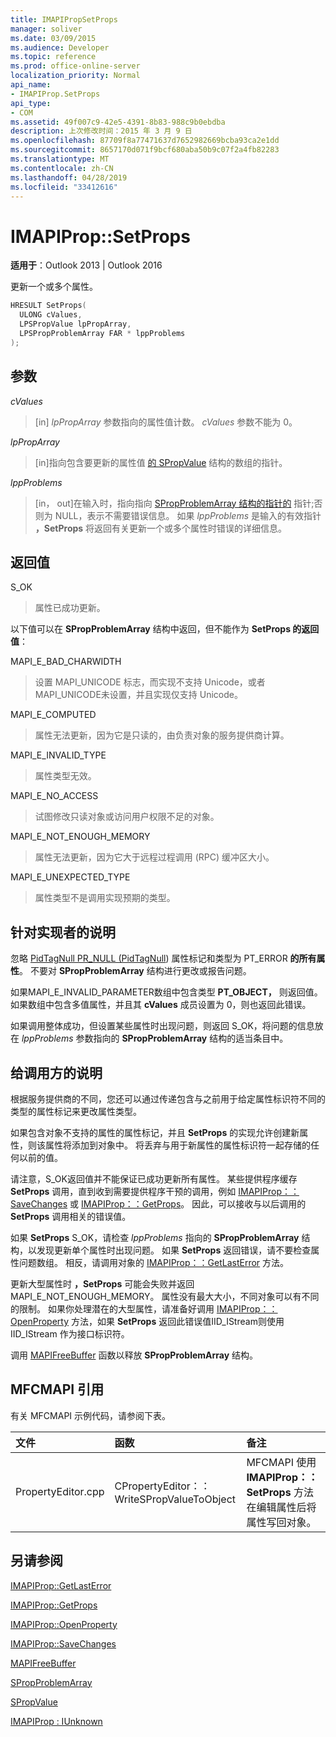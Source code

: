 ```yaml
---
title: IMAPIPropSetProps
manager: soliver
ms.date: 03/09/2015
ms.audience: Developer
ms.topic: reference
ms.prod: office-online-server
localization_priority: Normal
api_name:
- IMAPIProp.SetProps
api_type:
- COM
ms.assetid: 49f007c9-42e5-4391-8b83-988c9b0ebdba
description: 上次修改时间：2015 年 3 月 9 日
ms.openlocfilehash: 87709f8a77471637d7652982669bcba93ca2e1dd
ms.sourcegitcommit: 8657170d071f9bcf680aba50b9c07f2a4fb82283
ms.translationtype: MT
ms.contentlocale: zh-CN
ms.lasthandoff: 04/28/2019
ms.locfileid: "33412616"
---
```

# <a name="imapipropsetprops"></a>IMAPIProp::SetProps

  
  
**适用于**：Outlook 2013 | Outlook 2016 
  
更新一个或多个属性。
  
```cpp
HRESULT SetProps(
  ULONG cValues,
  LPSPropValue lpPropArray,
  LPSPropProblemArray FAR * lppProblems
);
```

## <a name="parameters"></a>参数

 _cValues_
  
> [in]  _lpPropArray_ 参数指向的属性值计数。 _cValues_ 参数不能为 0。 
    
 _lpPropArray_
  
> [in]指向包含要更新的属性值 [的 SPropValue](spropvalue.md) 结构的数组的指针。 
    
 _lppProblems_
  
> [in， out]在输入时，指向指向 [SPropProblemArray 结构的指针的](spropproblemarray.md) 指针;否则为 NULL，表示不需要错误信息。 如果  _lppProblems_ 是输入的有效指针 **，SetProps** 将返回有关更新一个或多个属性时错误的详细信息。 
    
## <a name="return-value"></a>返回值

S_OK 
  
> 属性已成功更新。
    
以下值可以在 **SPropProblemArray** 结构中返回，但不能作为 **SetProps 的返回值**：
  
MAPI_E_BAD_CHARWIDTH 
  
> 设置 MAPI_UNICODE 标志，而实现不支持 Unicode，或者MAPI_UNICODE未设置，并且实现仅支持 Unicode。
    
MAPI_E_COMPUTED 
  
> 属性无法更新，因为它是只读的，由负责对象的服务提供商计算。
    
MAPI_E_INVALID_TYPE 
  
> 属性类型无效。
    
MAPI_E_NO_ACCESS 
  
> 试图修改只读对象或访问用户权限不足的对象。
    
MAPI_E_NOT_ENOUGH_MEMORY 
  
> 属性无法更新，因为它大于远程过程调用 (RPC) 缓冲区大小。
    
MAPI_E_UNEXPECTED_TYPE 
  
> 属性类型不是调用实现预期的类型。
    
## <a name="notes-to-implementers"></a>针对实现者的说明

忽略 [PidTagNull PR_NULL (PidTagNull](pidtagnull-canonical-property.md)) 属性标记和类型为 PT_ERROR **的所有属性**。 不要对 **SPropProblemArray** 结构进行更改或报告问题。 
  
如果MAPI_E_INVALID_PARAMETER数组中包含类型 **PT_OBJECT，** 则返回值。 如果数组中包含多值属性，并且其 **cValues** 成员设置为 0，则也返回此错误。 
  
如果调用整体成功，但设置某些属性时出现问题，则返回 S_OK，将问题的信息放在 _lppProblems_ 参数指向的 **SPropProblemArray** 结构的适当条目中。 
  
## <a name="notes-to-callers"></a>给调用方的说明

根据服务提供商的不同，您还可以通过传递包含与之前用于给定属性标识符不同的类型的属性标记来更改属性类型。
  
如果包含对象不支持的属性的属性标记，并且 **SetProps** 的实现允许创建新属性，则该属性将添加到对象中。 将丢弃与用于新属性的属性标识符一起存储的任何以前的值。 
  
请注意，S_OK返回值并不能保证已成功更新所有属性。 某些提供程序缓存 **SetProps** 调用，直到收到需要提供程序干预的调用，例如 [IMAPIProp：：SaveChanges](imapiprop-savechanges.md) 或 [IMAPIProp：：GetProps](imapiprop-getprops.md)。 因此，可以接收与以后调用的 **SetProps** 调用相关的错误值。 
  
如果 **SetProps** S_OK，请检查 _lppProblems_ 指向的 **SPropProblemArray** 结构，以发现更新单个属性时出现问题。 如果 **SetProps** 返回错误，请不要检查属性问题数组。 相反，请调用对象的 [IMAPIProp：：GetLastError](imapiprop-getlasterror.md) 方法。 
  
更新大型属性时 **，SetProps** 可能会失败并返回MAPI_E_NOT_ENOUGH_MEMORY。 属性没有最大大小，不同对象可以有不同的限制。 如果你处理潜在的大型属性，请准备好调用 [IMAPIProp：：OpenProperty](imapiprop-openproperty.md) 方法，如果 **SetProps** 返回此错误值IID_IStream则使用 IID_IStream 作为接口标识符。 
  
调用 [MAPIFreeBuffer](mapifreebuffer.md) 函数以释放 **SPropProblemArray** 结构。 
  
## <a name="mfcmapi-reference"></a>MFCMAPI 引用

有关 MFCMAPI 示例代码，请参阅下表。
  
|**文件**|**函数**|**备注**|
|:-----|:-----|:-----|
|PropertyEditor.cpp  <br/> |CPropertyEditor：：WriteSPropValueToObject  <br/> |MFCMAPI 使用 **IMAPIProp：：SetProps** 方法在编辑属性后将属性写回对象。  <br/> |
   
## <a name="see-also"></a>另请参阅



[IMAPIProp::GetLastError](imapiprop-getlasterror.md)
  
[IMAPIProp::GetProps](imapiprop-getprops.md)
  
[IMAPIProp::OpenProperty](imapiprop-openproperty.md)
  
[IMAPIProp::SaveChanges](imapiprop-savechanges.md)
  
[MAPIFreeBuffer](mapifreebuffer.md)
  
[SPropProblemArray](spropproblemarray.md)
  
[SPropValue](spropvalue.md)
  
[IMAPIProp : IUnknown](imapipropiunknown.md)


